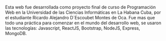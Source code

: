 Esta web fue desarrollada como proyecto final de curso de Programación Web en
					la Universidad de las Ciencias Informáticas en La Habana Cuba, por el estudiante
					Ricardo Alejandro D`Escoubet Montes de Oca. Fue mas que todo una práctica para
					comenzar en el mundo del desarrollo web, se usaron las tecnologías: Javascript, ReactJS,
					Bootstrap, NodeJS, Express, MongoDB.

